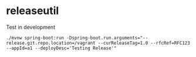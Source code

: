 # releaseutil


Test in development

`./mvnw spring-boot:run -Dspring-boot.run.arguments="--release.git.repo.location=/vagrant --curReleaseTag=1.0 --rfcRef=RFC123 --appId=a1 --deployDesc='Testing Release'"`